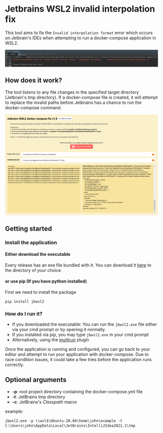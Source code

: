 # Jetbrains WSL2 invalid interpolation fix

This tool aims to fix the `Invalid interpolation format` error which occurs on Jetbrain's IDEs when attempting to run a docker-compose 
application in WSL2.

![interpolate error](docs/error.png)

## How does it work?

The tool listens to any file changes in the specified target directory (Jetbrain's tmp directory). If a docker-compose file is created, it will attempt to replace the invalid paths before Jetbrains has a chance to run the docker-compose command.

![interpolate error](docs/app.png)

## Getting started

### Install the application 
#### Either download the executable

Every release has an exe file bundled with it. You can download it [here](/cedriclevarlet/jetbrains) to the directory of your choice.

#### or use pip (If you have python installed)

First we need to install the package
```shell
pip install jbwsl2
```

### How do I run it?

- If you downloaded the executable: You can run the `jbwsl2.exe` file either via your cmd prompt or by opening it normally.
- If you installed via pip, you may type `jbwsl2.exe` in your cmd prompt
- Alternatively, using the [multirun](https://plugins.jetbrains.com/plugin/7248-multirun/) plugin

Once the application is running and configured, you can go back to your editor and attempt to run your application with docker-compose.
Due to race condition issues, it could take a few tries before the application runs correctly.

## Optional arguments

- **-p**: root project directory containing the docker-compose.yml file
- **-t**: JetBrains tmp directory
- **-c**: JetBrains's $Classpath$ macro

example:
```shell
jbwsl2.exe -p \\wsl$\Ubuntu-20.04\home\john\example -t C:\Users\john\AppData\Local\JetBrains\IntelliJIdea2021.1\tmp
```


